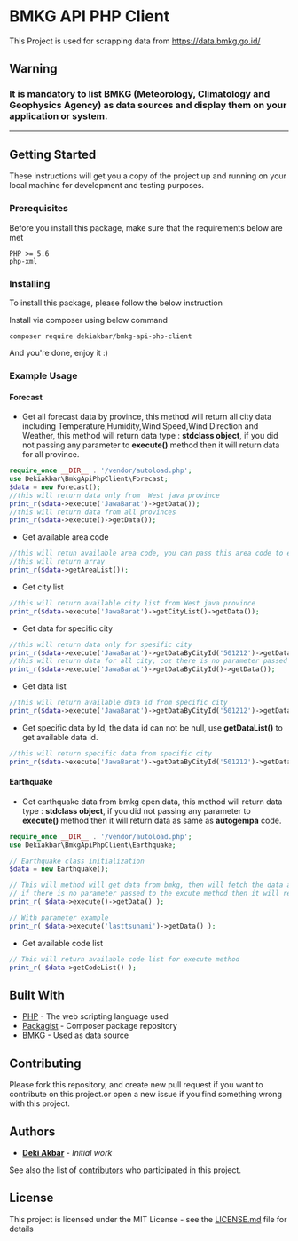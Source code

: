 # BMKG API PHP Client

This Project is used for scrapping data from https://data.bmkg.go.id/

## Warning
### **It is mandatory to list BMKG (Meteorology, Climatology and Geophysics Agency) as data sources and display them on your application or system.**
***

## Getting Started

These instructions will get you a copy of the project up and running on your local machine for development and testing purposes.

### Prerequisites

Before you install this package, make sure that the requirements below are met

```
PHP >= 5.6
php-xml 
```

### Installing

To install this package, please follow the below instruction

Install via composer using below command

```
composer require dekiakbar/bmkg-api-php-client
```
And you're done, enjoy it :)

### Example Usage

#### Forecast
* Get all forecast data by province, this method will return all city data including Temperature,Humidity,Wind Speed,Wind Direction and Weather, this method will return data type : **stdclass object**, if you did not passing any parameter to **execute()** method then it will return data for all province.  
```php
require_once __DIR__ . '/vendor/autoload.php';
use Dekiakbar\BmkgApiPhpClient\Forecast;
$data = new Forecast();
//this will return data only from  West java province
print_r($data->execute('JawaBarat')->getData());
//this will return data from all provinces
print_r($data->execute()->getData());
```

* Get available area code
```php
//this will retun available area code, you can pass this area code to execute method
//this will return array
print_r($data->getAreaList());
```

* Get city list
```php
//this will return available city list from West java province
print_r($data->execute('JawaBarat')->getCityList()->getData());
```

* Get data for specific city
```php
//this will return data only for spesific city
print_r($data->execute('JawaBarat')->getDataByCityId('501212')->getData());
//this will return data for all city, coz there is no parameter passed to the function
print_r($data->execute('JawaBarat')->getDataByCityId()->getData());
```

* Get data list
```php
//this will return available data id from specific city
print_r($data->execute('JawaBarat')->getDataByCityId('501212')->getDataList()->getData());
```

* Get specific data by Id, the data id can not be null, use **getDataList()** to get available data id.
```php
//this will return specific data from specific city
print_r($data->execute('JawaBarat')->getDataByCityId('501212')->getDataById('hu')->getData());
```

#### Earthquake 
* Get earthquake data from bmkg open data, this method will return data type : **stdclass object**, if you did not passing any parameter to **execute()** method then it will return data as same as **autogempa** code.
```php
require_once __DIR__ . '/vendor/autoload.php';
use Dekiakbar\BmkgApiPhpClient\Earthquake;

// Earthquake class initialization
$data = new Earthquake();

// This will method will get data from bmkg, then will fetch the data and return as StdClass onject
// if there is no parameter passed to the excute method then it will return defsult data (autogempa)
print_r( $data->execute()->getData() );

// With parameter example
print_r( $data->execute('lasttsunami')->getData() );
```

* Get available code list
```php
// This will return available code list for execute method
print_r( $data->getCodeList() );
```

## Built With

* [PHP](https://www.php.net/) - The web scripting language used
* [Packagist](https://packagist.org/) - Composer package repository
* [BMKG](https://data.bmkg.go.id/) - Used as data source

## Contributing

Please fork this repository, and create new pull request if you want to contribute on this project.or open a new issue if you find something wrong with this project.

## Authors

* [**Deki Akbar**](https://github.com/dekiakbar) - *Initial work*

See also the list of [contributors](https://github.com/dekiakbar/bmkg-api-php-client/graphs/contributors) who participated in this project.

## License

This project is licensed under the MIT License - see the [LICENSE.md](LICENSE.md) file for details
